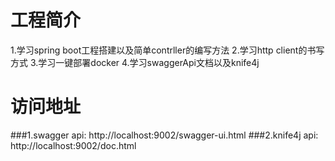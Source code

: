# 工程简介
1.学习spring boot工程搭建以及简单contrller的编写方法
2.学习http client的书写方式
3.学习一键部署docker
4.学习swaggerApi文档以及knife4j
# 访问地址
###1.swagger api: http://localhost:9002/swagger-ui.html
###2.knife4j api: http://localhost:9002/doc.html

